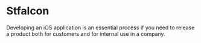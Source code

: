 # Stfalcon
Developing an iOS application is an essential process if you need to release a product both for customers and for internal use in a company.

